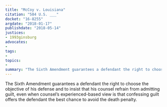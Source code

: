 ```yaml
---
title: "McCoy v. Louisiana"
citation: "584 U.S. ___"
docket: "16-8255"
argdate: "2018-01-17"
publishdate: "2018-05-14"
justices:
- 1993ginsburg
advocates:
- 
tags:
- 
topics:
- 
summary: "The Sixth Amendment guarantees a defendant the right to choose the objective of his defense and to insist that his counsel refrain from admitting guilt, even when counsel’s experienced-based view is that confessing guilt offers the defendant the best chance to avoid the death penalty."
---
```

The Sixth Amendment guarantees a defendant the right to choose the objective of his defense and to insist that his counsel refrain from admitting guilt, even when counsel’s experienced-based view is that confessing guilt offers the defendant the best chance to avoid the death penalty.

